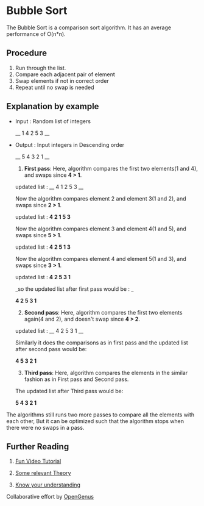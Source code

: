 # Bubble Sort
The Bubble Sort is a comparison sort algorithm. It has an average performance of O(n*n).

## Procedure
1. Run through the list.
2. Compare each adjacent pair of element
3. Swap elements if not in correct order
4. Repeat until no swap is needed

## Explanation by example
* Input : Random list of integers

   __ 1 4 2 5 3 __
* Output : Input integers in Descending order

   __ 5 4 3 2 1 __

  1. __First pass__:
   Here, algorithm compares the first two elements(1 and 4), and swaps since __4 > 1__.

   updated list : __ 4 1 2 5 3 __

   Now the algorithm compares element 2 and element 3(1 and 2), and swaps since __2 > 1__.

   updated list : __4 2 1 5 3__

   Now the algorithm compares element 3 and element 4(1 and 5), and swaps since __5 > 1__.

   updated list : __4 2 5 1 3__

   Now the algorithm compares element 4 and element 5(1 and 3), and swaps since __3 > 1__.

   updated list : __4 2 5 3 1__

   _so the updated list after first pass would be : _

   __4 2 5 3 1__

  2. __Second pass__: Here, algorithm compares the first two elements again(4 and 2), and doesn't swap since __4 > 2__.

    updated list : __ 4 2 5 3 1 __

    Similarly it does the comparisons as in first pass and the updated list after second pass would be:

    __4 5 3 2 1__

  3. __Third pass__: Here, algorithm compares the elements in the similar fashion as in First pass and Second pass.

  The updated list after Third pass would be:

    __5 4 3 2 1__

The algorithms still runs two more passes to compare all the elements with each other, But it can be optimized such that the algorithm stops when there were no swaps in a pass.

## Further Reading

1.   [Fun Video Tutorial](https://www.youtube.com/watch?v=lyZQPjUT5B4)

2.   [Some relevant Theory](http://blog.benoitvallon.com/sorting-algorithms-in-javascript/the-bubble-sort-algorithm/)

3.   [Know your understanding](http://www.sanfoundry.com/data-structure-questions-answers-bubble-sort/)


Collaborative effort by [OpenGenus](https://github.com/opengenus)
